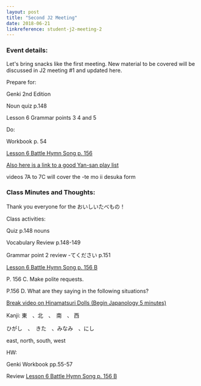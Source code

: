 ```yaml
---
layout: post
title: "Second J2 Meeting"
date: 2018-06-21
linkreference: student-j2-meeting-2
---
```


### Event details:
Let's bring snacks like the first meeting.
New material to be covered will be discussed in J2 meeting #1 and updated here.

Prepare for:

Genki 2nd Edition

Noun quiz p.148

Lesson 6 Grammar points 3 4 and 5

Do:

Workbook p. 54

[Lesson 6 Battle Hymn Song p. 156](https://www.youtube.com/watch?v=-s0ZRSpZMWI)


[Also here is a link to a good Yan-san play list](https://www.youtube.com/playlist?list=PL8257466CAD285CEF)

videos 7A to 7C will cover the -te mo ii desuka form

### Class Minutes and Thoughts:

Thank you everyone for the おいしいたべもの！


Class activities:

Quiz p.148 nouns

Vocabulary Review p.148-149

Grammar point 2 review -てください p.151

[Lesson 6 Battle Hymn Song p. 156 B](https://www.youtube.com/watch?v=-s0ZRSpZMWI)

P. 156 C. Make polite requests.

P.156 D. What are they saying in the following situations?

[Break video on Hinamatsuri Dolls (Begin Japanology 5 minutes)](https://www.youtube.com/watch?v=3_MsVRWVuf4)

Kanji: 東　、北　、　南　、 西

ひがし　、　きた　、みなみ　、にし

east, north, south, west

HW:

Genki Workbook pp.55-57

Review [Lesson 6 Battle Hymn Song p. 156 B](https://www.youtube.com/watch?v=-s0ZRSpZMWI)
